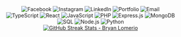 <div align="center">
  <!-- Facebook -->
  <a href="https://facebook.com/profile.php?id=100093050435995" target="_blank" style="text-decoration: none;">
    <img src="https://img.shields.io/badge/Facebook-1877F2?style=for-the-badge&logo=facebook&logoColor=white&color=8957e5" alt="Facebook" style="border: none; padding: 0;"/>
  </a>

  <!-- Instagram -->
  <a href="https://instagram.com/yourprofile" target="_blank" style="text-decoration: none;">
    <img src="https://img.shields.io/badge/Instagram-E4405F?style=for-the-badge&logo=instagram&logoColor=white&color=8957e5" alt="Instagram" style="border: none; padding: 0;"/>
  </a>

  <!-- LinkedIn -->
  <a href="https://linkedin.com/in/bryanlomerio" target="_blank" style="text-decoration: none;">
    <img src="https://img.shields.io/badge/LinkedIn-0A66C2?style=for-the-badge&logo=linkedin&logoColor=white&color=8957e5" alt="LinkedIn" style="border: none; padding: 0;"/>
  </a>

  <!-- Portfolio -->
  <a href="https://lomerio.cloud" target="_blank" style="text-decoration: none;">
    <img src="https://img.shields.io/badge/Portfolio-000000?style=for-the-badge&logo=About&logoColor=white&color=8957e5" alt="Portfolio" style="border: none; padding: 0;"/>
  </a>

  <!-- Email -->
  <a href="mailto:bryanlomerioanino@gmail.com" target="_blank" style="text-decoration: none;">
    <img src="https://img.shields.io/badge/Email-D14836?style=for-the-badge&logo=gmail&logoColor=white&color=8957e5" alt="Email" style="border: none; padding: 0;"/>
  </a>
</div>

<div align="center">
  <!-- Skill Badges -->
  <img src="https://img.shields.io/badge/TypeScript-007ACC?style=for-the-badge&logo=typescript&logoColor=white&color=8957e5" alt="TypeScript" />
  <img src="https://img.shields.io/badge/React-61DAFB?style=for-the-badge&logo=react&logoColor=white&color=8957e5" alt="React" />
  <img src="https://img.shields.io/badge/JavaScript-F7DF1E?style=for-the-badge&logo=javascript&logoColor=white&color=8957e5" alt="JavaScript" />
  <img src="https://img.shields.io/badge/PHP-777BB4?style=for-the-badge&logo=php&logoColor=white&color=8957e5" alt="PHP" />
  <img src="https://img.shields.io/badge/Express.js-404D59?style=for-the-badge&logo=express&logoColor=white&color=8957e5" alt="Express.js" />
  <img src="https://img.shields.io/badge/MongoDB-47A248?style=for-the-badge&logo=mongodb&logoColor=white&color=8957e5" alt="MongoDB" />
  <img src="https://img.shields.io/badge/SQL-4479A1?style=for-the-badge&logo=sql&logoColor=white&color=8957e5" alt="SQL" />
  <img src="https://img.shields.io/badge/Node.js-339933?style=for-the-badge&logo=node.js&logoColor=white&color=8957e5" alt="Node.js" />
  <img src="https://img.shields.io/badge/Python-3776AB?style=for-the-badge&logo=python&logoColor=white&color=8957e5" alt="Python" />
</div>



<div align="center">
  <!-- GitHub Streak -->
  <a href="https://git.io/streak-stats" target="_blank">
    <img src="https://streak-stats.demolab.com?user=BryanLomerio&theme=darcula" alt="GitHub Streak Stats - Bryan Lomerio" />
  </a>
</div>
